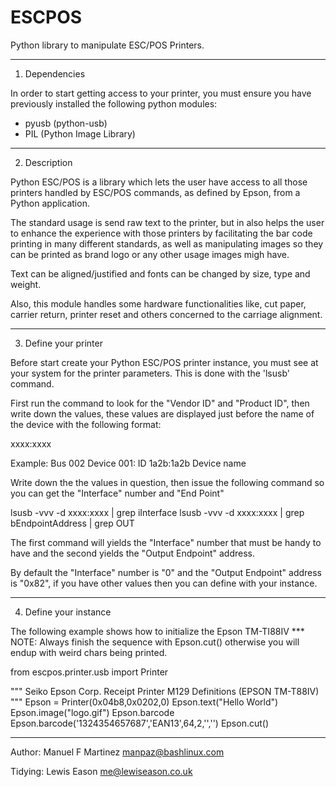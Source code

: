 ESCPOS
======

Python library to manipulate ESC/POS Printers.

------------------------------------------------------------------
1. Dependencies

In order to start getting access to your printer, you must ensure
you have previously installed the following python modules:

  * pyusb (python-usb)
  * PIL (Python Image Library)

------------------------------------------------------------------
2. Description

Python ESC/POS is a library which lets the user have access to all
those printers handled by ESC/POS commands, as defined by Epson,
from a Python application.

The standard usage is send raw text to the printer, but in also 
helps the user to enhance the experience with those printers by
facilitating the bar code printing in many different standards,
as well as manipulating images so they can be printed as brand
logo or any other usage images migh have. 

Text can be aligned/justified and fonts can be changed by size,
type and weight.

Also, this module handles some hardware functionalities like, cut
paper, carrier return, printer reset and others concerned to the
carriage alignment.

------------------------------------------------------------------
3. Define your printer

Before start create your Python ESC/POS printer instance, you must
see at your system for the printer parameters. This is done with
the 'lsusb' command.

First run the command to look for the "Vendor ID" and "Product ID",
then write down the values, these values are displayed just before
the name of the device with the following format:

  xxxx:xxxx

Example:
  Bus 002 Device 001: ID 1a2b:1a2b Device name

Write down the the values in question, then issue the following
command so you can get the "Interface" number and "End Point"

  lsusb -vvv -d xxxx:xxxx | grep iInterface
  lsusb -vvv -d xxxx:xxxx | grep bEndpointAddress | grep OUT

The first command will yields the "Interface" number that must
be handy to have and the second yields the "Output Endpoint"
address.

By default the "Interface" number is "0" and the "Output Endpoint"
address is "0x82",  if you have other values then you can define
with your instance.

------------------------------------------------------------------
4. Define your instance

The following example shows how to initialize the Epson TM-TI88IV
*** NOTE: Always finish the sequence with Epson.cut() otherwise
          you will endup with weird chars being printed.

  from escpos.printer.usb import Printer

  """ Seiko Epson Corp. Receipt Printer M129 Definitions (EPSON TM-T88IV) """
  Epson = Printer(0x04b8,0x0202,0)
  Epson.text("Hello World")
  Epson.image("logo.gif")
  Epson.barcode
  Epson.barcode('1324354657687','EAN13',64,2,'','')
  Epson.cut()

-----------------------------------------------------------------

Author: Manuel F Martinez <manpaz@bashlinux.com>

Tidying: Lewis Eason <me@lewiseason.co.uk>

